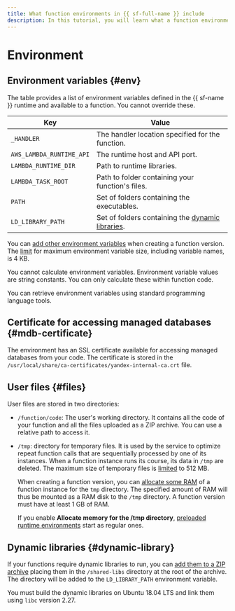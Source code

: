 ```yaml
---
title: What function environments in {{ sf-full-name }} include
description: In this tutorial, you will learn what a function environment in {{ sf-name }} includes.
---
```


# Environment

## Environment variables {#env}

The table provides a list of environment variables defined in the {{ sf-name }} runtime and available to a function. You cannot override these.

| Key | Value |
---- | ----
| `_HANDLER` | The handler location specified for the function. |
| `AWS_LAMBDA_RUNTIME_API` | The runtime host and API port. |
| `LAMBDA_RUNTIME_DIR` | Path to runtime libraries. |
| `LAMBDA_TASK_ROOT` | Path to folder containing your function's files. |
| `PATH` | Set of folders containing the executables. |
| `LD_LIBRARY_PATH` | Set of folders containing the [dynamic libraries](#dynamic-library). |

You can [add other environment variables](../../operations/function/environment-variables-add.md) when creating a function version. The [limit](../limits.md#functions-limits) for maximum environment variable size, including variable names, is 4 KB.

You cannot calculate environment variables. Environment variable values are string constants. You can only calculate these within function code.

You can retrieve environment variables using standard programming language tools.

## Certificate for accessing managed databases {#mdb-certificate}

The environment has an SSL certificate available for accessing managed databases from your code. The certificate is stored in the `/usr/local/share/ca-certificates/yandex-internal-ca.crt` file.

## User files {#files}

User files are stored in two directories:

* `/function/code`: The user's working directory. It contains all the code of your function and all the files uploaded as a ZIP archive. You can use a relative path to access it.
* `/tmp`: directory for temporary files. It is used by the service to optimize repeat function calls that are sequentially processed by one of its instances. When a function instance runs its course, its data in `/tmp` are deleted. The maximum size of temporary files is [limited](../limits.md#functions-limits) to 512 MB.

   When creating a function version, you can [allocate some RAM](../../operations/function/allocate-memory-tmp.md) of a function instance for the `tmp` directory. The specified amount of RAM will thus be mounted as a RAM disk to the `/tmp` directory. A function version must have at least 1 GB of RAM.

   If you enable **Allocate memory for the /tmp directory**, [preloaded runtime environments](preload-runtime.md) start as regular ones.

## Dynamic libraries {#dynamic-library}

If your functions require dynamic libraries to run, you can [add them to a ZIP archive](../function.md#upload) placing them in the `/shared-libs` directory at the root of the archive. The directory will be added to the `LD_LIBRARY_PATH` environment variable.


You must build the dynamic libraries on Ubuntu 18.04 LTS and link them using `libc` version 2.27.

